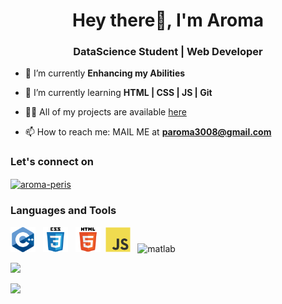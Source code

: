 <h1 align="center">Hey there👋, I'm Aroma</h1>
<h3 align="center">DataScience Student | Web Developer</h3>

- 🔭 I’m currently **Enhancing my Abilities**

- 🌱 I’m currently learning **HTML | CSS | JS | Git**

- 👨‍💻 All of my projects are available [here](https://github.com/aromaperis)

- 📫 How to reach me: MAIL ME at **paroma3008@gmail.com**

<h3 align="left">Let's connect on </h3>
<p align="left">
<a href="https://linkedin.com/in/aroma-peris" target="blank"><img align="center" src="https://raw.githubusercontent.com/rahuldkjain/github-profile-readme-generator/master/src/images/icons/Social/linked-in-alt.svg" alt="aroma-peris" height="30" width="40" /></a>
</p>

<h3 align="left">Languages and Tools</h3><p align="left">  <img src="https://raw.githubusercontent.com/devicons/devicon/master/icons/cplusplus/cplusplus-original.svg" alt="cplusplus" width="40" height="40"/> &nbsp <img src="https://raw.githubusercontent.com/devicons/devicon/master/icons/css3/css3-original-wordmark.svg" alt="css3" width="40" height="40"/> &nbsp <img src="https://raw.githubusercontent.com/devicons/devicon/master/icons/html5/html5-original-wordmark.svg" alt="html5" width="40" height="40"/>&nbsp <img src="https://raw.githubusercontent.com/devicons/devicon/master/icons/javascript/javascript-original.svg" alt="javascript" width="40" height="40"/> &nbsp  <img src="https://upload.wikimedia.org/wikipedia/commons/2/21/Matlab_Logo.png" alt="matlab" width="40" height="40"/> </p>

![](https://github-readme-stats.vercel.app/api/top-langs/?username=aromaperis&theme=nightowl&hide_border=false&include_all_commits=false&count_private=false&layout=compact)


![](https://visitcount.itsvg.in/api?id=aromaperis&icon=1&color=8)

<!-- Proudly created with GPRM ( https://gprm.itsvg.in ) -->
